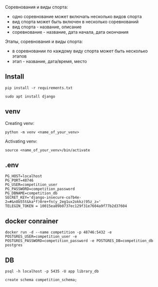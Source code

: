 Соревнования и виды спорта:

- одно соревнование может включать несколько видов спорта
- вид спорта может быть включен в несколько соревнований
- вид спорта - название, описание
- соревнование - название, дата начала, дата окончания

Этапы, соревнования и виды спорта:

- в соревновании по каждому виду спорта может быть несколько этапов
- этап - название, дата/время, место

## Install
```
pip install -r requirements.txt
```
```
sudo apt install django
```

## venv
Creating venv:
```
python -m venv <name_of_your_venv>
```
Activating venv:
```
source <name_of_your_venv>/bin/activate
```


## .env
```
PG_HOST=localhost
PG_PORT=48746
PG_USER=competition_user
PG_PASSWORD=competition_password
PG_DBNAME=competition_db
SECRET_KEY='django-insecure-co7b4e-2=#&n8b55t&ka*f)0re+fn(y_2eg1ux2okkz(95z_z='
TELEGIN_TOKEN = 10015ea89b0737ec129f31e7604a9f77b2d37604
```

## docker conrainer
```
docker run -d --name competition -p 48746:5432 -e POSTGRES_USER=competition_user -e POSTGRES_PASSWORD=competition_password -e POSTGRES_DB=competition_db postgres
```

## DB
```
psql -h localhost -p 5435 -U app library_db
```
```
create schema competition_schema;
```
